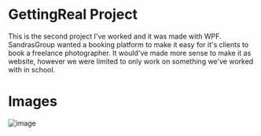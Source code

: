 # GettingReal Project
This is the second project I've worked and it was made with WPF. SandrasGroup wanted a booking platform to make it easy for it's clients to book a freelance photographer. It would've made more sense to make it as website, however we were limited to only work on something we've worked with in school.

# Images
![image](https://user-images.githubusercontent.com/116633736/216973886-512eb9c1-5366-425c-a443-3602861f37ab.png)
